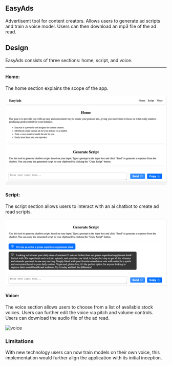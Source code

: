 ## EasyAds

Advertisemt tool for content creators.  Allows users to generate ad scripts and train a voice model.  Users can then download an mp3 file of the ad read.


## Design

EasyAds consists of three sections: home, script, and voice.

---

#### Home:

The home section explains the scope of the app.

![home](easyads/public/home.png)


#### Script:

The script section allows users to interact with an ai chatbot to create ad read scripts.

![script](easyads/public/script.png)

#### Voice:

The voice section allows users to choose from a list of available stock voices.  Users can further edit the voice via pitch and volume controls.  Users can download the audio file of the ad read.

![voice](easyads/public/optimize.png)



### Limitations

With new technology users can now train models on their own voice, this implementation would further align the application with its initial inception.




